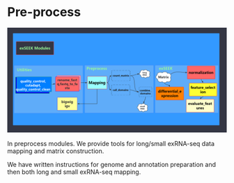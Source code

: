 # Pre-process

![exSEEK modules](../.gitbook/assets/exseek_modules.png)

In preprocess modules. We provide tools for long/small exRNA-seq data mapping and matrix construction.

We have written instructions for genome and annotation preparation and then both long and small exRNA-seq mapping. 
